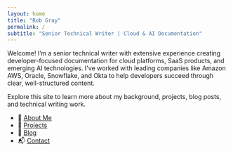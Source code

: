 ```yaml
---
layout: home
title: "Rob Gray"
permalink: /
subtitle: "Senior Technical Writer | Cloud & AI Documentation"
---
```


Welcome! I’m a senior technical writer with extensive experience creating developer-focused documentation for cloud platforms, SaaS products, and emerging AI technologies. I've worked with leading companies like Amazon AWS, Oracle, Snowflake, and Okta to help developers succeed through clear, well-structured content.

Explore this site to learn more about my background, projects, blog posts, and technical writing work.

- 📄 [About Me](/about/)
- 📂 [Projects](/projects/)
- 📝 [Blog](/blog/)
- 📬 [Contact](/contact/)
